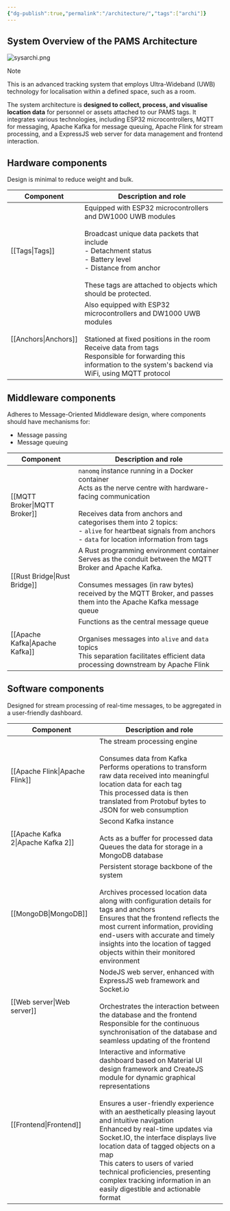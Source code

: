 ```yaml
---
{"dg-publish":true,"permalink":"/architecture/","tags":["archi"]}
---
```



## System Overview of the PAMS Architecture

![sysarchi.png](/img/user/images/sysarchi.png)

> [!note]
> This is an advanced tracking system that employs Ultra-Wideband (UWB) technology for localisation within a defined space, such as a room. 

The system architecture is **designed to collect, process, and visualise location data** for personnel or assets attached to our PAMS tags. It integrates various technologies, including ESP32 microcontrollers, MQTT for messaging, Apache Kafka for message queuing, Apache Flink for stream processing, and a ExpressJS web server for data management and frontend interaction.

## Hardware components

Design is minimal to reduce weight and bulk.

| Component | Description and role                                                                                                                   |
| --------- | -------------------------------------------------------------------------------------------------------------------------------------- |
| [[Tags\|Tags]]      | Equipped with ESP32 microcontrollers and DW1000 UWB modules<br><br>Broadcast unique data packets that include<br>  - Detachment status<br>  - Battery level<br>  - Distance from anchor<br><br>These tags are attached to objects which should be protected. |
| [[Anchors\|Anchors]]          | Also equipped with ESP32 microcontrollers and DW1000 UWB modules<br><br>Stationed at fixed positions in the room<br>Receive data from tags<br>Responsible for forwarding this information to the system's backend via WiFi, using MQTT protocol                                                                                                                                       |

## Middleware components

Adheres to Message-Oriented Middleware design, where components should have mechanisms for:
- Message passing
- Message queuing

| Component | Description and role |
| ---- | ---- |
| [[MQTT Broker\|MQTT Broker]] | `nanomq` instance running in a Docker container<br>Acts as the nerve centre with hardware-facing communication<br><br>Receives data from anchors and categorises them into 2 topics:<br>- `alive` for heartbeat signals from anchors<br>- `data` for location information from tags |
| [[Rust Bridge\|Rust Bridge]] | A Rust programming environment container<br>Serves as the conduit between the MQTT Broker and Apache Kafka.<br><br>Consumes messages (in raw bytes) received by the MQTT Broker, and passes them into the Apache Kafka message queue |
| [[Apache Kafka\|Apache Kafka]] | Functions as the central message queue<br><br>Organises messages into `alive` and `data` topics<br>This separation facilitates efficient data processing downstream by Apache Flink |

## Software components

Designed for stream processing of real-time messages, to be aggregated in a user-friendly dashboard.

| Component | Description and role |
| ---- | ---- |
| [[Apache Flink\|Apache Flink]] | The stream processing engine<br><br>Consumes data from Kafka<br>Performs operations to transform raw data received into meaningful location data for each tag<br>This processed data is then translated from Protobuf bytes to JSON for web consumption |
| [[Apache Kafka 2\|Apache Kafka 2]] | Second Kafka instance<br><br>Acts as a buffer for processed data<br>Queues the data for storage in a MongoDB database |
| [[MongoDB\|MongoDB]] | Persistent storage backbone of the system<br><br>Archives processed location data along with configuration details for tags and anchors<br>Ensures that the frontend reflects the most current information, providing end-users with accurate and timely insights into the location of tagged objects within their monitored environment |
| [[Web server\|Web server]] | NodeJS web server, enhanced with ExpressJS web framework and Socket.io<br><br>Orchestrates the interaction between the database and the frontend<br>Responsible for the continuous synchronisation of the database and seamless updating of the frontend |
| [[Frontend\|Frontend]] | Interactive and informative dashboard based on Material UI design framework and CreateJS module for dynamic graphical representations<br><br>Ensures a user-friendly experience with an aesthetically pleasing layout and intuitive navigation<br>Enhanced by real-time updates via Socket.IO, the interface displays live location data of tagged objects on a map<br>This caters to users of varied technical proficiencies, presenting complex tracking information in an easily digestible and actionable format |
